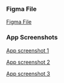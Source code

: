 ### Figma File

[Figma File](https://www.figma.com/file/ntVU8nEfk2lNO123JOQlLm/App-Assignment?type=design&node-id=0-1&mode=design&t=sKzpoSZWDs7S5BlN-0)

### App Screenshots

[App screenshot 1](https://github.com/jjinendra3/GoodUILogin-Dashboard-Page-RN/assets/117433354/aba2e83a-88d7-4d89-bb03-155dd54f42bc)

[App screenshot 2](https://github.com/jjinendra3/GoodUILogin-Dashboard-Page-RN/assets/117433354/d6877a29-9e29-4b17-96e5-49690c835736)

[App screenshot 3](https://github.com/jjinendra3/GoodUILogin-Dashboard-Page-RN/assets/117433354/66ea71cb-b740-41b1-9448-7a632a1cc5f0)
